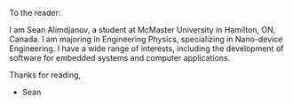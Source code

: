 To the reader:

I am Sean Alimdjanov, a student at McMaster University in Hamilton, ON, Canada. I am majoring in
Engineering Physics, specializing in Nano-device Engineering. I have a wide range of interests,
including the development of software for embedded systems and computer applications.

Thanks for reading,

- Sean
